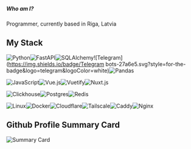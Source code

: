 ##### Who am I?

Programmer, currently based in Riga, Latvia


## My Stack
![Python](https://img.shields.io/badge/python-3670A0?style=for-the-badge&logo=python&logoColor=ffdd54)![FastAPI](https://img.shields.io/badge/FastAPI-009485?style=for-the-badge&logo=FastAPI&logoColor=white)![SQLAlchemy](https://img.shields.io/badge/SQLAlchemy-6f7f6f?style=for-the-badge&logo=SQLAlchemy&logoColor=white)![Telegram](https://img.shields.io/badge/Telegram bots-27a6e5.svg?style=for-the-badge&logo=telegram&logoColor=white)![Pandas](https://img.shields.io/badge/Pandas-130654?style=for-the-badge&logo=Pandas&logoColor=white)

![JavaScript](https://img.shields.io/badge/javascript-%23323330.svg?style=for-the-badge&logo=javascript&logoColor=%23F7DF1E)![Vue.js](https://img.shields.io/badge/vuejs-%2335495e.svg?style=for-the-badge&logo=vuedotjs&logoColor=%234FC08D)![Vuetify](https://img.shields.io/badge/Vuetify-1867C0?style=for-the-badge&logo=vuetify&logoColor=AEDDFF)![Nuxt.js](https://img.shields.io/badge/NUXTJS-040621?style=for-the-badge&logo=nuxtdotjs&logoColor=#00dc82)

![Clickhouse](https://img.shields.io/badge/Clickhouse-FFCC01.svg?style=for-the-badge&logo=Clickhouse&logoColor=white)![Postgres](https://img.shields.io/badge/Postgres-%23316192.svg?style=for-the-badge&logo=Postgresql&logoColor=white)![Redis](https://img.shields.io/badge/Redis-FF4438.svg?style=for-the-badge&logo=Redis&logoColor=white)

![Linux](https://img.shields.io/badge/Linux-000.svg?style=for-the-badge&logo=Linux&logoColor=white)![Docker](https://img.shields.io/badge/docker-%230db7ed.svg?style=for-the-badge&logo=docker&logoColor=white)![Cloudflare](https://img.shields.io/badge/Cloudflare-F38020.svg?style=for-the-badge&logo=Cloudflare&logoColor=white)![Tailscale](https://img.shields.io/badge/Tailscale-242424.svg?style=for-the-badge&logo=Tailscale&logoColor=)![Caddy](https://img.shields.io/badge/Caddy-051628.svg?style=for-the-badge&logo=Caddy&logoColor=#04981a)![Nginx](https://img.shields.io/badge/Nginx-009639.svg?style=for-the-badge&logo=Nginx)

## Github Profile Summary Card
![Summary Card](https://github-profile-summary-cards.vercel.app/api/cards/profile-details?username=sijokun)
